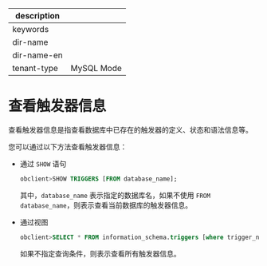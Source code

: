 |description||
|---|---|
|keywords||
|dir-name||
|dir-name-en||
|tenant-type|MySQL Mode|

# 查看触发器信息

查看触发器信息是指查看数据库中已存在的触发器的定义、状态和语法信息等。

您可以通过以下方法查看触发器信息：

* 通过 `SHOW` 语句

  ```sql
  obclient>SHOW TRIGGERS [FROM database_name];
  ```

  其中，`database_name` 表示指定的数据库名，如果不使用 `FROM database_name`，则表示查看当前数据库的触发器信息。
  
* 通过视图

  ```sql
  obclient>SELECT * FROM information_schema.triggers [where trigger_name = 'xx'];
  ```

  如果不指定查询条件，则表示查看所有触发器信息。
  
